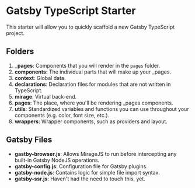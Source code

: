 # Gatsby TypeScript Starter

This starter will allow you to quickly scaffold a new Gatsby TypeScript project.

## Folders

1. **\_pages**: Components that you will render in the `pages` folder.
2. **components**: The individual parts that will make up your \_pages.
3. **context**: Global data.
4. **declarations**: Declaration files for modules that are not written in TypeScript.
5. **mirage**: Virtual back-end.
6. **pages**: The place, where you'll be rendering \_pages components.
7. **utils**: Standardized variables and functions you can use throughout your components (e.g. color, font size, etc.).
8. **wrappers**: Wrapper components, such as providers and layout.

## Gatsby Files

- **gastby-browser.js**: Allows MirageJS to run before intercepting any built-in Gatsby NodeJS operations.
- **gatsby-config.js**: Configuration file for Gatsby plugins.
- **gatsby-node.js**: Contains logic for simple file import syntax.
- **gatsby-ssr.js**: Haven't had the need to touch this, yet.
